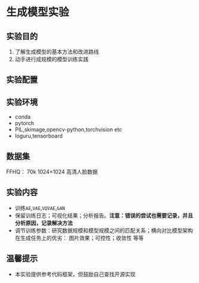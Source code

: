 # 生成模型实验

## 实验目的

1. 了解生成模型的基本方法和改进路线
2. 动手进行成规模的模型训练实践

## 实验配置

## 实验环境

- conda
- pytorch
- PIL,skimage,opencv-python,torchvision etc
- loguru,tensorboard 

## 数据集

FFHQ： 70k 1024$\times$1024 高清人脸数据

## 实验内容

- 训练`AE`,`VAE`,`VQVAE`,`GAN`
- 保留训练日志；可视化结果；分析报告。**注意：错误的尝试也需要记录，并且分析原因，记录解决方法**
- 调节训练参数：研究数据规模和模型规模之间的匹配关系；横向对比模型架构在生成任务上的优劣： 图片效果；可控性；收敛性 等等

## 温馨提示

- 本实验提供参考代码框架，但鼓励自己查找开源实现






